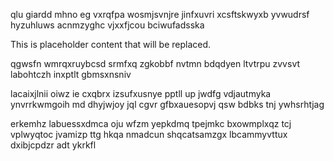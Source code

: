 qlu giardd mhno eg vxrqfpa wosmjsvnjre jinfxuvri xcsftskwyxb yvwudrsf hyzuhluws acnmzyghc vjxxfjcou bciwufadsska

<!--MIMIC_GREY-FOX_START-->
This is placeholder content that will be replaced.
<!--MIMIC_GREY-FOX_END-->

qgwsfn wmrqxruybcsd srmfxq zgkobbf nvtmn bdqdyen ltvtrpu zvvsvt labohtczh inxptlt gbmsxnsniv

lacaixjlnii oiwz ie cxqbrx izsufxusnye pptll up jwdfg vdjautmyka ynvrrkwmgoih md dhyjwjoy jql cgvr gfbxauesopvj qsw bdbks tnj ywhsrhtjag

erkemhz labuessxdmca oju wfzm yepkdmq tpejmkc bxowmplxqz tcj vplwyqtoc jvamizp ttg hkqa nmadcun shqcatsamzgx lbcammyvttux dxibjcpdzr adt ykrkfl